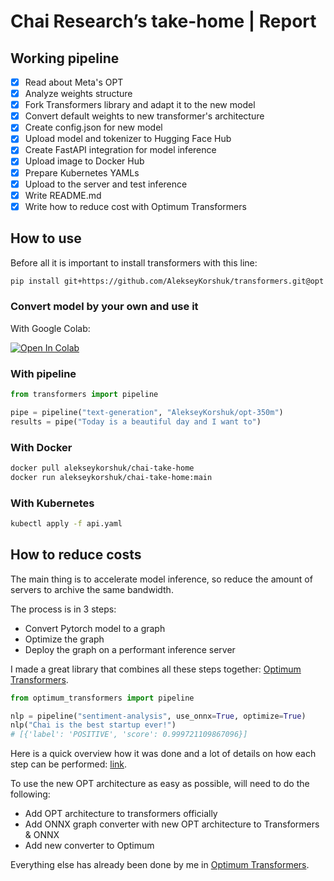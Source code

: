 # Chai Research’s take-home | Report

## Working pipeline

- [x] Read about Meta's OPT
- [x] Analyze weights structure
- [x] Fork Transformers library and adapt it to the new model
- [x] Convert default weights to new transformer's architecture
- [x] Create config.json for new model
- [x] Upload model and tokenizer to Hugging Face Hub
- [x] Create FastAPI integration for model inference
- [x] Upload image to Docker Hub
- [x] Prepare Kubernetes YAMLs
- [x] Upload to the server and test inference
- [x] Write README.md
- [x] Write how to reduce cost with Optimum Transformers

## How to use

Before all it is important to install transformers with this line:

```bash
pip install git+https://github.com/AlekseyKorshuk/transformers.git@opt
```

### Convert model by your own and use it

With Google Colab:

[![Open In Colab](https://colab.research.google.com/assets/colab-badge.svg)](https://colab.research.google.com/github/AlekseyKorshuk/chai-take-home/blob/main/notebooks/opt_integration.ipynb)

### With pipeline

```python
from transformers import pipeline

pipe = pipeline("text-generation", "AlekseyKorshuk/opt-350m")
results = pipe("Today is a beautiful day and I want to")
```

### With Docker

```bash
docker pull alekseykorshuk/chai-take-home
docker run alekseykorshuk/chai-take-home:main 
```

### With Kubernetes

```bash
kubectl apply -f api.yaml
```

## How to reduce costs

The main thing is to accelerate model inference, so reduce the amount of servers to archive the same bandwidth.

The process is in 3 steps:

* Convert Pytorch model to a graph
* Optimize the graph
* Deploy the graph on a performant inference server

I made a great library that combines all these steps together:
[Optimum Transformers](https://github.com/AlekseyKorshuk/optimum-transformers).

```python
from optimum_transformers import pipeline

nlp = pipeline("sentiment-analysis", use_onnx=True, optimize=True)
nlp("Chai is the best startup ever!")
# [{'label': 'POSITIVE', 'score': 0.999721109867096}]  
```

Here is a quick overview how it was done and a lot of details on how each step can be performed:
[link](https://medium.com/@alekseykorshuk/optimum-transformers-61d4c61e5754).

To use the new OPT architecture as easy as possible, will need to do the following:

* Add OPT architecture to transformers officially
* Add ONNX graph converter with new OPT architecture to Transformers & ONNX
* Add new converter to Optimum

Everything else has already been done by me in [Optimum Transformers](https://github.com/AlekseyKorshuk/optimum-transformers).